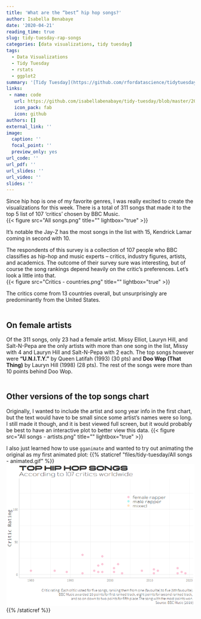 ```yaml
---
title: 'What are the “best” hip hop songs?'
author: Isabella Benabaye
date: '2020-04-21'
reading_time: true
slug: tidy-tuesday-rap-songs
categories: [data visualizations, tidy tuesday]
tags:
  - Data Visualizations
  - Tidy Tuesday
  - rstats
  - ggplot2
summary: '[Tidy Tuesday](https://github.com/rfordatascience/tidytuesday)’s Week 16 dataset from BBC Music'
links:
 - name: code
   url: https://github.com/isabellabenabaye/tidy-tuesday/blob/master/2020/16_rap_songs/16_rap_songs.R
   icon_pack: fab
   icon: github
authors: []
external_link: ''
image:
  caption: ''
  focal_point: ''
  preview_only: yes
url_code: ''
url_pdf: ''
url_slides: ''
url_video: ''
slides: ''
---
```


Since hip hop is one of my favorite genres, I was really excited to
create the visualizations for this week. There is a total of 311 songs
that made it to the top 5 list of 107 ‘critics’ chosen by BBC Music.  
{{< figure src="All songs.png" title="" lightbox="true" >}}

It’s notable the Jay-Z has the most songs in the list with 15, Kendrick
Lamar coming in second with 10.

The respondents of this survey is a collection of 107 people who BBC
classifies as hip-hop and music experts – critics, industry figures,
artists, and academics. The outcome of their survey sure was
interesting, but of course the song rankings depend heavily on the
critic’s preferences. Let’s look a little into that.  
{{< figure src="Critics - countries.png" title="" lightbox="true" >}}

The critics come from 13 countries overall, but unsurprisingly are
predominantly from the United States.  
<br />

## On female artists

Of the 311 songs, only 23 had a female artist. Missy Elliot, Lauryn
Hill, and Salt-N-Pepa are the only artists with more than one song in the
list, Missy with 4 and Lauryn Hill and Salt-N-Pepa with 2 each. The top
songs however were **“U.N.I.T.Y.”** by Queen Latifah (1993) (30 pts) and **Doo Wop (That Thing)** by Lauryn Hill (1998) (28 pts). The rest of the songs
were more than 10 points behind Doo Wop.  
<br />

## Other versions of the top songs chart

Originally, I wanted to include the artist and song year info in the
first chart, but the text would have to be small since some artist’s
names were so long. I still made it though, and it is best viewed full
screen, but it would probably be best to have an interactive plot to
better view this data.
{{< figure src="All songs - artists.png" title="" lightbox="true" >}}

I also just learned how to use `gganimate` and wanted to try out animating the original as my first animated plot:
{{% staticref "files/tidy-tuesday/All songs - animated.gif" %}}![](https://github.com/isabellabenabaye/tidy-tuesday/blob/master/2020/16_rap_songs/All%20songs%20-%20animated.gif?raw=true){{% /staticref %}}